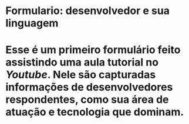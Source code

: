 # Formulario: desenvolvedor e sua linguagem
# Esse é um primeiro formulário feito assistindo uma aula tutorial no <em> Youtube</em>. Nele são capturadas informações de desenvolvedores respondentes, como sua área de atuação e tecnologia que dominam.
